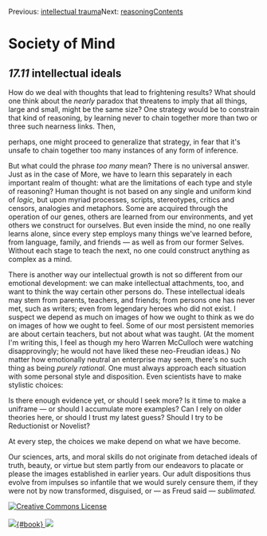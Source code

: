 <div class="chapnav">

<span class="prev">Previous: [intellectual
trauma](./som-17.10.html)</span><span class="next">Next:
[reasoning](./som-18.html)</span><span
class="contents">[Contents](index.html)</span>
<div class="titlebar">

Society of Mind
===============

</div>

</div>

*17.11* intellectual ideals
---------------------------

How do we deal with thoughts that lead to frightening results? What
should one think about the *nearly* paradox that threatens to imply that
all things, large and small, might be the same size? One strategy would
be to constrain that kind of reasoning, by learning never to chain
together more than two or three such nearness links. Then,

perhaps, one might proceed to generalize that strategy, in fear that
it's unsafe to chain together too many instances of any form of
inference.

But what could the phrase *too many* mean? There is no universal answer.
Just as in the case of More, we have to learn this separately in each
important realm of thought: what are the limitations of each type and
style of reasoning? Human thought is not based on any single and uniform
kind of *logic,* but upon myriad processes, scripts, stereotypes,
critics and censors, analogies and metaphors. Some are acquired through
the operation of our genes, others are learned from our environments,
and yet others we construct for ourselves. But even inside the mind, no
one really learns alone, since every step employs many things we've
learned before, from language, family, and friends — as well as from our
former Selves. Without each stage to teach the next, no one could
construct anything as complex as a mind.

There is another way our intellectual growth is not so different from
our emotional development: we can make intellectual attachments, too,
and want to think the way certain other persons do. These intellectual
ideals may stem from parents, teachers, and friends; from persons one
has never met, such as writers; even from legendary heroes who did not
exist. I suspect we depend as much on images of how we ought to think as
we do on images of how we ought to feel. Some of our most persistent
memories are about certain teachers, but not about what was taught. (At
the moment I'm writing this, I feel as though my hero Warren McCulloch
were watching disapprovingly; he would not have liked these neo-Freudian
ideas.) No matter how emotionally neutral an enterprise may seem,
there's no such thing as being *purely rational.* One must always
approach each situation with some personal style and disposition. Even
scientists have to make stylistic choices:

Is there enough evidence yet, or should I seek more? Is it time to make
a uniframe — or should I accumulate more examples? Can I rely on older
theories here, or should I trust my latest guess? Should I try to be
Reductionist or Novelist?

At every step, the choices we make depend on what we have become.

Our sciences, arts, and moral skills do not originate from detached
ideals of truth, beauty, or virtue but stem partly from our endeavors to
placate or please the images established in earlier years. Our adult
dispositions thus evolve from impulses so infantile that we would surely
censure them, if they were not by now transformed, disguised, or — as
Freud said — *sublimated.*

<div class="footer">

[![Creative Commons
License](http://i.creativecommons.org/l/by-nc-sa/3.0/80x15.png)](http://creativecommons.org/licenses/by-nc-sa/3.0/deed.en_US)\
\
[![](./images/som_book.jpeg){#book}
![](./images/a_logo_17.gif)](http://www.amazon.com/gp/product/0671657135?ie=UTF8&camp=1789&creativeASIN=0671657135&linkCode=xm2&tag=marvinminsky)

</div>
